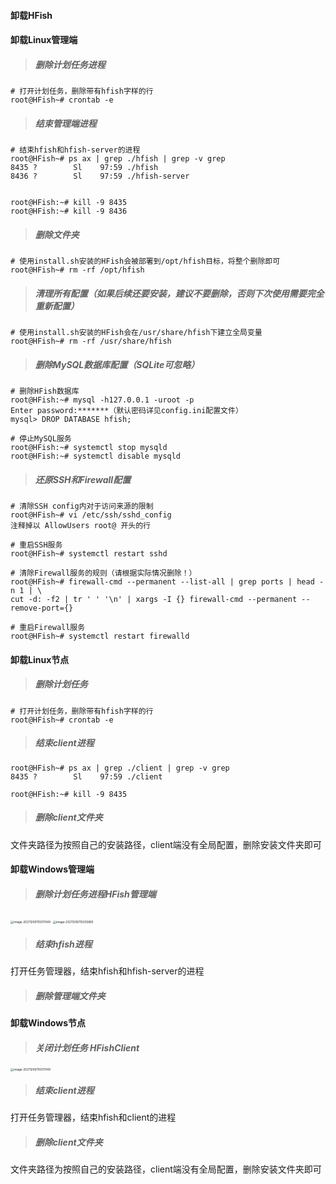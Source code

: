#### 卸载HFish

#### 卸载Linux管理端

> ##### 删除计划任务进程 ##### 

```
# 打开计划任务，删除带有hfish字样的行
root@HFish~# crontab -e
```

> ##### 结束管理端进程

```
# 结束hfish和hfish-server的进程
root@HFish~# ps ax | grep ./hfish | grep -v grep
8435 ?        Sl    97:59 ./hfish
8436 ?        Sl    97:59 ./hfish-server


root@HFish:~# kill -9 8435
root@HFish:~# kill -9 8436
```

> ##### 删除文件夹

```
# 使用install.sh安装的HFish会被部署到/opt/hfish目标，将整个删除即可
root@HFish~# rm -rf /opt/hfish
```

> ##### 清理所有配置（如果后续还要安装，建议不要删除，否则下次使用需要完全重新配置）

```
# 使用install.sh安装的HFish会在/usr/share/hfish下建立全局变量
root@HFish~# rm -rf /usr/share/hfish
```

> ##### 删除MySQL数据库配置（SQLite可忽略）

```
# 删除HFish数据库
root@HFish:~# mysql -h127.0.0.1 -uroot -p
Enter password:*******（默认密码详见config.ini配置文件）
mysql> DROP DATABASE hfish;

# 停止MySQL服务
root@HFish:~# systemctl stop mysqld
root@HFish:~# systemctl disable mysqld
```

> ##### 还原SSH和Firewall配置

```
# 清除SSH config内对于访问来源的限制
root@HFish~# vi /etc/ssh/sshd_config
注释掉以 AllowUsers root@ 开头的行

# 重启SSH服务
root@HFish~# systemctl restart sshd

# 清除Firewall服务的规则（请根据实际情况删除！）
root@HFish~# firewall-cmd --permanent --list-all | grep ports | head -n 1 | \
cut -d: -f2 | tr ' ' '\n' | xargs -I {} firewall-cmd --permanent --remove-port={}

# 重启Firewall服务
root@HFish~# systemctl restart firewalld
```

#### 卸载Linux节点

> ##### 删除计划任务

```
# 打开计划任务，删除带有hfish字样的行
root@HFish~# crontab -e
```

> ##### 结束client进程

```
root@HFish~# ps ax | grep ./client | grep -v grep
8435 ?        Sl    97:59 ./client

root@HFish:~# kill -9 8435
```

> ##### 删除client文件夹

文件夹路径为按照自己的安装路径，client端没有全局配置，删除安装文件夹即可


#### 卸载Windows管理端

> ##### 删除计划任务进程HFish管理端

<img src="https://hfish.net/images/image-20211206115017049.png" alt="image-20211206115017049" style="zoom: 33%;" />

<img src="https://hfish.net/images/image-20211206115035865.png" alt="image-20211206115035865" style="zoom:33%;" />

> ##### 结束hfish进程

打开任务管理器，结束hfish和hfish-server的进程


> ##### 删除管理端文件夹



#### 卸载Windows节点

> ##### 关闭计划任务 HFishClient

<img src="https://hfish.net/images/image-20211206115017049.png" alt="image-20211206115017049" style="zoom: 33%;" />

> ##### 结束client进程

打开任务管理器，结束hfish和client的进程


> ##### 删除client文件夹

文件夹路径为按照自己的安装路径，client端没有全局配置，删除安装文件夹即可

